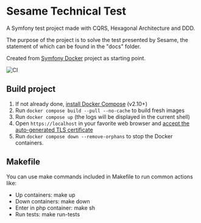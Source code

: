 # Sesame Technical Test

A Symfony test project made with CQRS, Hexagonal Architecture and DDD.

The purpose of the project is to solve the test presented by Sesame, the statement of which can be found in the "docs" folder.

Created from [Symfony Docker](https://github.com/dunglas/symfony-docker) project as starting point.

![CI](https://github.com/lcavero/sesame-technical-test/workflows/CI/badge.svg)
## Build project

1. If not already done, [install Docker Compose](https://docs.docker.com/compose/install/) (v2.10+)
2. Run `docker compose build --pull --no-cache` to build fresh images
3. Run `docker compose up` (the logs will be displayed in the current shell)
4. Open `https://localhost` in your favorite web browser and [accept the auto-generated TLS certificate](https://stackoverflow.com/a/15076602/1352334)
5. Run `docker compose down --remove-orphans` to stop the Docker containers.

## Makefile

You can use make commands included in Makefile to run common actions like:

- Up containers: make up
- Down containers: make down
- Enter in php container: make sh
- Run tests: make run-tests
